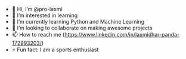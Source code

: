 - 👋 Hi, I’m @pro-laxmi
- 👀 I’m interested in learning
- 🌱 I’m currently learning Python and Machine Learning
- 💞️ I’m looking to collaborate on making awesome projects
- 📫 How to reach me (https://www.linkedin.com/in/laxmidhar-panda-172993203/)
- ⚡ Fun fact: I am a sports enthusiast

<!---
pro-laxmi/pro-laxmi is a ✨ special ✨ repository because its `README.md` (this file) appears on your GitHub profile.
You can click the Preview link to take a look at your changes.
--->
